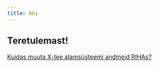 ```yaml
---
title: Abi
---
```


## Teretulemast!

[Kuidas muuta X-tee alamsüsteemi andmeid RIHAs?](X-tee-alamsysteemid-RIHAs)